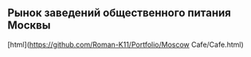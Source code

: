 ## Рынок заведений общественного питания Москвы

[html](https://github.com/Roman-K11/Portfolio/Moscow Cafe/Cafe.html)
